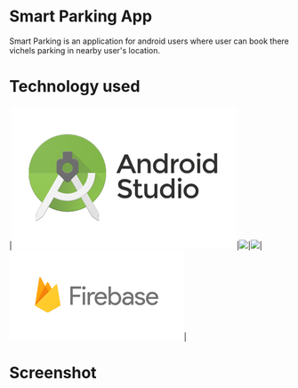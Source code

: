 # Smart Parking App
Smart Parking is an application for android users where user can book there vichels parking in nearby user's location.

# Technology used
|![](Screenshort/image-002.png)|![](Screenshort/image-004.png)|![](Screenshort/image-006.png)|![](Screenshort/image-001.png)|
# Screenshot

